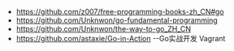* https://github.com/z007/free-programming-books-zh_CN#go
* https://github.com/Unknwon/go-fundamental-programming
* https://github.com/Unknwon/the-way-to-go_ZH_CN
* https://github.com/astaxie/Go-in-Action   --Go实战开发 Vagrant
